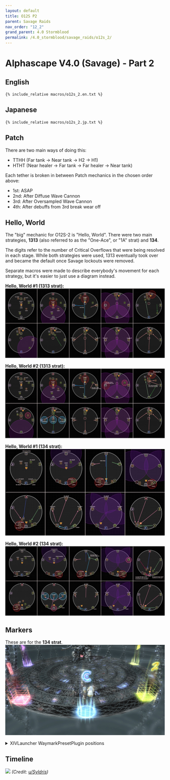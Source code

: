 ```yaml
---
layout: default
title: O12S P2
parent: Savage Raids
nav_order: "12_2"
grand_parent: 4.0 Stormblood
permalink: /4.0_stormblood/savage_raids/o12s_2/
---
```


# Alphascape V4.0 (Savage) - Part 2

## English
```
{% include_relative macros/o12s_2.en.txt %}
```

## Japanese
```
{% include_relative macros/o12s_2.jp.txt %}
```

## Patch

There are two main ways of doing this:
  - TTHH (Far tank → Near tank → H2 → H1)
  - HTHT (Near healer → Far tank → Far healer → Near tank)

Each tether is broken in between Patch mechanics in the chosen order above:
  - 1st: ASAP
  - 2nd: After Diffuse Wave Cannon
  - 3rd: After Oversampled Wave Cannon
  - 4th: After debuffs from 3rd break wear off

## Hello, World

The "big" mechanic for O12S-2 is "Hello, World". There were two main strategies, **1313** (also referred to as the "One-Ace", or "1A" strat) and **134**.

The digits refer to the number of Critical Overflows that were being resolved in each stage. While both strategies were used, 1313 eventually took over and became the default once Savage lockouts were removed.

Separate macros were made to describe everybody's movement for each strategy, but it's easier to just use a diagram instead.

**Hello, World #1 (1313 strat):**
![](images/hello_world_1313_1.jpg)

**Hello, World #2 (1313 strat):**
![](images/hello_world_1313_2.jpg)

**Hello, World #1 (134 strat):**
![](images/hello_world_134_1.jpg)

**Hello, World #2 (134 strat):**
![](images/hello_world_134_2.jpg)

## Markers

These are for the **134 strat**.
![](images/markers.jpg)
<details markdown=block>
<summary>XIVLauncher WaymarkPresetPlugin positions</summary>

```json
{"Name":"O12S (134)","MapID":594,"A":{"X":100.0,"Y":0.0,"Z":81.5,"ID":0,"Active":true},"B":{"X":117.595,"Y":0.0,"Z":94.283,"ID":1,"Active":true},"C":{"X":100.0,"Y":0.0,"Z":118.5,"ID":2,"Active":true},"D":{"X":82.405,"Y":0.0,"Z":94.283,"ID":3,"Active":true},"One":{"X":89.126,"Y":0.0,"Z":114.967,"ID":4,"Active":true},"Two":{"X":110.874,"Y":0.0,"Z":114.967,"ID":5,"Active":true},"Three":{"X":0.0,"Y":0.0,"Z":0.0,"ID":6,"Active":false},"Four":{"X":0.0,"Y":0.0,"Z":0.0,"ID":7,"Active":false}}
```

</details>

## Timeline

![](https://i.redd.it/ygehfr3xfnp11.png)
*(Credit: [u/Syldris](https://www.reddit.com/r/ffxiv/comments/9kff83/alphascapesavage_rotation_and_timeline_images_list/))*